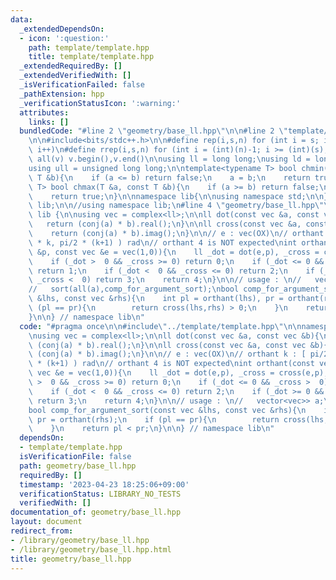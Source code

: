 ```yaml
---
data:
  _extendedDependsOn:
  - icon: ':question:'
    path: template/template.hpp
    title: template/template.hpp
  _extendedRequiredBy: []
  _extendedVerifiedWith: []
  _isVerificationFailed: false
  _pathExtension: hpp
  _verificationStatusIcon: ':warning:'
  attributes:
    links: []
  bundledCode: "#line 2 \"geometry/base_ll.hpp\"\n\n#line 2 \"template/template.hpp\"\
    \n\n#include<bits/stdc++.h>\n\n#define rep(i,s,n) for (int i = s; i < (int)(n);\
    \ i++)\n#define rrep(i,s,n) for (int i = (int)(n)-1; i >= (int)(s); i--)\n#define\
    \ all(v) v.begin(),v.end()\n\nusing ll = long long;\nusing ld = long double;\n\
    using ull = unsigned long long;\n\ntemplate<typename T> bool chmin(T &a, const\
    \ T &b){\n    if (a <= b) return false;\n    a = b;\n    return true;\n}\ntemplate<typename\
    \ T> bool chmax(T &a, const T &b){\n    if (a >= b) return false;\n    a = b;\n\
    \    return true;\n}\n\nnamespace lib{\n\nusing namespace std;\n\n} // namespace\
    \ lib;\n\n//using namespace lib;\n#line 4 \"geometry/base_ll.hpp\"\n\nnamespace\
    \ lib {\n\nusing vec = complex<ll>;\n\nll dot(const vec &a, const vec &b){\n \
    \   return (conj(a) * b).real();\n}\n\nll cross(const vec &a, const vec &b){\n\
    \    return (conj(a) * b).imag();\n}\n\n// e : vec(OX)\n// orthant k : [ pi/2\
    \ * k, pi/2 * (k+1) ) rad\n// orthant 4 is NOT expected\nint orthant(const vec\
    \ &p, const vec &e = vec(1,0)){\n    ll _dot = dot(e,p), _cross = cross(e,p);\n\
    \    if (_dot >  0 && _cross >= 0) return 0;\n    if (_dot <= 0 && _cross >  0)\
    \ return 1;\n    if (_dot <  0 && _cross <= 0) return 2;\n    if (_dot >= 0 &&\
    \ _cross <  0) return 3;\n    return 4;\n}\n\n// usage : \n//   vector<vec>> a;\n\
    //   sort(all(a),comp_for_argument_sort);\nbool comp_for_argument_sort(const vec\
    \ &lhs, const vec &rhs){\n    int pl = orthant(lhs), pr = orthant(rhs);\n    if\
    \ (pl == pr){\n        return cross(lhs,rhs) > 0;\n    }\n    return pl < pr;\n\
    }\n\n} // namespace lib\n"
  code: "#pragma once\n\n#include\"../template/template.hpp\"\n\nnamespace lib {\n\
    \nusing vec = complex<ll>;\n\nll dot(const vec &a, const vec &b){\n    return\
    \ (conj(a) * b).real();\n}\n\nll cross(const vec &a, const vec &b){\n    return\
    \ (conj(a) * b).imag();\n}\n\n// e : vec(OX)\n// orthant k : [ pi/2 * k, pi/2\
    \ * (k+1) ) rad\n// orthant 4 is NOT expected\nint orthant(const vec &p, const\
    \ vec &e = vec(1,0)){\n    ll _dot = dot(e,p), _cross = cross(e,p);\n    if (_dot\
    \ >  0 && _cross >= 0) return 0;\n    if (_dot <= 0 && _cross >  0) return 1;\n\
    \    if (_dot <  0 && _cross <= 0) return 2;\n    if (_dot >= 0 && _cross <  0)\
    \ return 3;\n    return 4;\n}\n\n// usage : \n//   vector<vec>> a;\n//   sort(all(a),comp_for_argument_sort);\n\
    bool comp_for_argument_sort(const vec &lhs, const vec &rhs){\n    int pl = orthant(lhs),\
    \ pr = orthant(rhs);\n    if (pl == pr){\n        return cross(lhs,rhs) > 0;\n\
    \    }\n    return pl < pr;\n}\n\n} // namespace lib\n"
  dependsOn:
  - template/template.hpp
  isVerificationFile: false
  path: geometry/base_ll.hpp
  requiredBy: []
  timestamp: '2023-04-23 18:25:06+09:00'
  verificationStatus: LIBRARY_NO_TESTS
  verifiedWith: []
documentation_of: geometry/base_ll.hpp
layout: document
redirect_from:
- /library/geometry/base_ll.hpp
- /library/geometry/base_ll.hpp.html
title: geometry/base_ll.hpp
---
```

